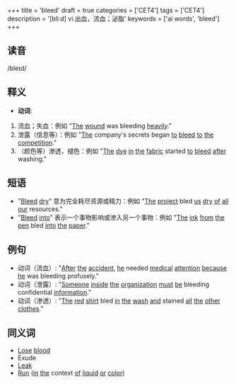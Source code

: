 +++
title = 'bleed'
draft = true
categories = ['CET4']
tags = ['CET4']
description = '[bliːd] vi.出血，流血；泌脂'
keywords = ['ai words', 'bleed']
+++

## 读音
/bleɪd/

## 释义
- **动词**:
1. 流血；失血：例如 "[The](/zh/post/the/) [wound](/zh/post/wound/) was bleeding [heavily](/zh/post/heavily/)."
2. 泄露（信息等）：例如 "[The](/zh/post/the/) company's secrets began [to](/zh/post/to/) [bleed](/zh/post/bleed/) [to](/zh/post/to/) [the](/zh/post/the/) [competition](/zh/post/competition/)."
3. （颜色等）渗透，褪色：例如 "[The](/zh/post/the/) [dye](/zh/post/dye/) [in](/zh/post/in/) [the](/zh/post/the/) [fabric](/zh/post/fabric/) started [to](/zh/post/to/) [bleed](/zh/post/bleed/) [after](/zh/post/after/) washing."

## 短语
- "[Bleed](/zh/post/bleed/) [dry](/zh/post/dry/)" 意为完全耗尽资源或精力：例如 "[The](/zh/post/the/) [project](/zh/post/project/) bled [us](/zh/post/us/) [dry](/zh/post/dry/) [of](/zh/post/of/) [all](/zh/post/all/) [our](/zh/post/our/) resources."
- "[Bleed](/zh/post/bleed/) [into](/zh/post/into/)" 表示一个事物影响或渗入另一个事物：例如 "[The](/zh/post/the/) [ink](/zh/post/ink/) [from](/zh/post/from/) [the](/zh/post/the/) [pen](/zh/post/pen/) bled [into](/zh/post/into/) [the](/zh/post/the/) [paper](/zh/post/paper/)."

## 例句
- 动词（流血）: "[After](/zh/post/after/) [the](/zh/post/the/) [accident](/zh/post/accident/), [he](/zh/post/he/) needed [medical](/zh/post/medical/) [attention](/zh/post/attention/) [because](/zh/post/because/) [he](/zh/post/he/) was bleeding profusely."
- 动词（泄露）: "[Someone](/zh/post/someone/) [inside](/zh/post/inside/) [the](/zh/post/the/) [organization](/zh/post/organization/) [must](/zh/post/must/) [be](/zh/post/be/) bleeding confidential [information](/zh/post/information/)."
- 动词（渗透）: "[The](/zh/post/the/) [red](/zh/post/red/) [shirt](/zh/post/shirt/) bled [in](/zh/post/in/) [the](/zh/post/the/) [wash](/zh/post/wash/) [and](/zh/post/and/) stained [all](/zh/post/all/) [the](/zh/post/the/) [other](/zh/post/other/) [clothes](/zh/post/clothes/)."

## 同义词
- [Lose](/zh/post/lose/) [blood](/zh/post/blood/)
- Exude
- [Leak](/zh/post/leak/)
- [Run](/zh/post/run/) ([in](/zh/post/in/) [the](/zh/post/the/) context [of](/zh/post/of/) [liquid](/zh/post/liquid/) [or](/zh/post/or/) [color](/zh/post/color/))
